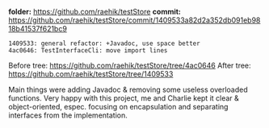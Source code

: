 **folder:** https://github.com/raehik/testStore
**commit:** https://github.com/raehik/testStore/commit/1409533a82d2a352db091eb9818b41537f621bc9

    1409533: general refactor: +Javadoc, use space better
    4ac0646: TestInterfaceCli: move import lines

Before tree: https://github.com/raehik/testStore/tree/4ac0646
After tree: https://github.com/raehik/testStore/tree/1409533

Main things were adding Javadoc & removing some useless overloaded
functions. Very happy with this project, me and Charlie kept it clear &
object-oriented, espec. focusing on encapsulation and separating
interfaces from the implementation.
